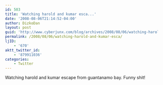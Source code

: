 ```yaml
---
id: 503
title: 'Watching harold and kumar esca...'
date: '2008-08-06T21:14:52-04:00'
author: DizkoDan
layout: post
guid: 'http://www.cyberjunx.com/blog/archives/2008/08/06/watching-harold-and-kumar-esca/'
permalink: /2008/08/06/watching-harold-and-kumar-esca/
ljID:
    - '670'
aktt_twitter_id:
    - '879911036'
categories:
    - Twitter
---
```


Watching harold and kumar escape from guantanamo bay. Funny shit!